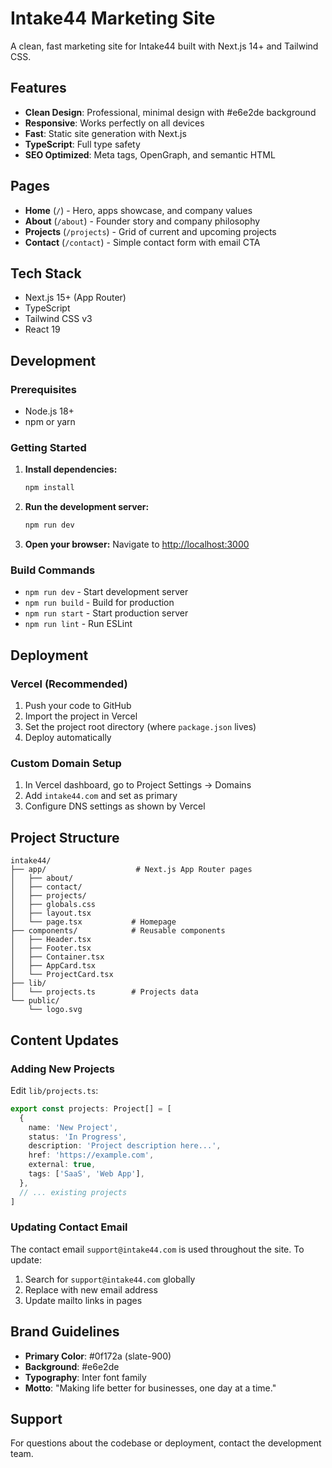 # Intake44 Marketing Site

A clean, fast marketing site for Intake44 built with Next.js 14+ and Tailwind CSS.

## Features

- **Clean Design**: Professional, minimal design with #e6e2de background
- **Responsive**: Works perfectly on all devices
- **Fast**: Static site generation with Next.js
- **TypeScript**: Full type safety
- **SEO Optimized**: Meta tags, OpenGraph, and semantic HTML

## Pages

- **Home** (`/`) - Hero, apps showcase, and company values
- **About** (`/about`) - Founder story and company philosophy
- **Projects** (`/projects`) - Grid of current and upcoming projects
- **Contact** (`/contact`) - Simple contact form with email CTA

## Tech Stack

- Next.js 15+ (App Router)
- TypeScript
- Tailwind CSS v3
- React 19

## Development

### Prerequisites

- Node.js 18+ 
- npm or yarn

### Getting Started

1. **Install dependencies:**
   ```bash
   npm install
   ```

2. **Run the development server:**
   ```bash
   npm run dev
   ```

3. **Open your browser:**
   Navigate to [http://localhost:3000](http://localhost:3000)

### Build Commands

- `npm run dev` - Start development server
- `npm run build` - Build for production
- `npm run start` - Start production server
- `npm run lint` - Run ESLint

## Deployment

### Vercel (Recommended)

1. Push your code to GitHub
2. Import the project in Vercel
3. Set the project root directory (where `package.json` lives)
4. Deploy automatically

### Custom Domain Setup

1. In Vercel dashboard, go to Project Settings → Domains
2. Add `intake44.com` and set as primary
3. Configure DNS settings as shown by Vercel

## Project Structure

```
intake44/
├── app/                    # Next.js App Router pages
│   ├── about/
│   ├── contact/
│   ├── projects/
│   ├── globals.css
│   ├── layout.tsx
│   └── page.tsx           # Homepage
├── components/            # Reusable components
│   ├── Header.tsx
│   ├── Footer.tsx
│   ├── Container.tsx
│   ├── AppCard.tsx
│   └── ProjectCard.tsx
├── lib/
│   └── projects.ts        # Projects data
└── public/
    └── logo.svg
```

## Content Updates

### Adding New Projects

Edit `lib/projects.ts`:

```typescript
export const projects: Project[] = [
  {
    name: 'New Project',
    status: 'In Progress',
    description: 'Project description here...',
    href: 'https://example.com',
    external: true,
    tags: ['SaaS', 'Web App'],
  },
  // ... existing projects
]
```

### Updating Contact Email

The contact email `support@intake44.com` is used throughout the site. To update:

1. Search for `support@intake44.com` globally
2. Replace with new email address
3. Update mailto links in pages

## Brand Guidelines

- **Primary Color**: #0f172a (slate-900)
- **Background**: #e6e2de 
- **Typography**: Inter font family
- **Motto**: "Making life better for businesses, one day at a time."

## Support

For questions about the codebase or deployment, contact the development team.
